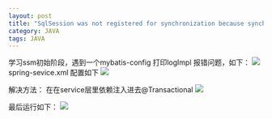 ```yaml
---
layout: post
title: "SqlSession was not registered for synchronization because synchronization is not active事务开启失败"
category: JAVA
tags: JAVA
---
```


学习ssm初始阶段，遇到一个mybatis-config 打印logImpl 报错问题，如下：
![]({{site.url}}/pics/java/1.png)
spring-sevice.xml 配置如下
![]({{site.url}}/pics/java/2.png)

解决方法：
在在service层里依赖注入进去@Transactional
![]({{site.url}}/pics/java/3.png)

最后运行如下：
![]({{site.url}}/pics/java/4.png)

